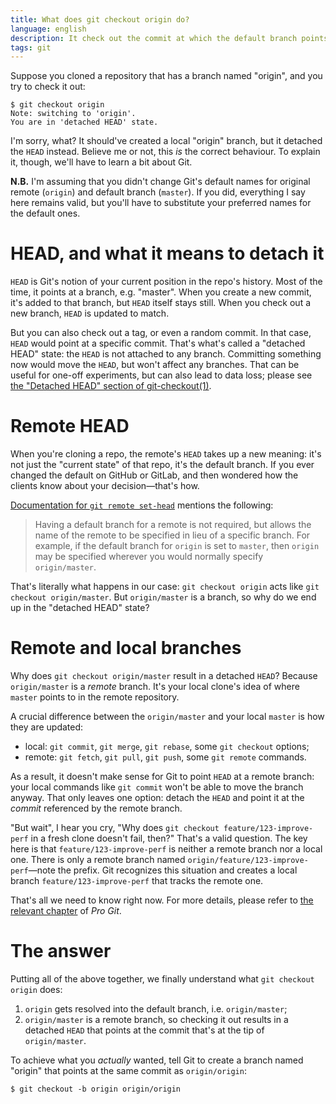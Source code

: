 ```yaml
---
title: What does git checkout origin do?
language: english
description: It check out the commit at which the default branch points.
tags: git
---
```


Suppose you cloned a repository that has a branch named "origin", and you try to
check it out:

```
$ git checkout origin
Note: switching to 'origin'.
You are in 'detached HEAD' state.
```

I'm sorry, what? It should've created a local "origin" branch, but it detached
the `HEAD` instead. Believe me or not, this *is* the correct behaviour. To
explain it, though, we'll have to learn a bit about Git.

**N.B.** I'm assuming that you didn't change Git's default names for original
remote (`origin`) and default branch (`master`). If you did, everything I say
here remains valid, but you'll have to substitute your preferred names for the
default ones.

# HEAD, and what it means to detach it

`HEAD` is Git's notion of your current position in the repo's history. Most of
the time, it points at a branch, e.g. "master". When you create a new commit,
it's added to that branch, but `HEAD` itself stays still. When you check out
a new branch, `HEAD` is updated to match.

But you can also check out a tag, or even a random commit. In that case, `HEAD`
would point at a specific commit. That's what's called a "detached HEAD" state:
the `HEAD` is not attached to any branch. Committing something now would move
the `HEAD`, but won't affect any branches. That can be useful for one-off
experiments, but can also lead to data loss; please see [the "Detached HEAD"
section of
git-checkout(1)](https://git-scm.com/docs/git-checkout#_detached_head).

# Remote HEAD

When you're cloning a repo, the remote's `HEAD` takes up a new meaning: it's not
just the "current state" of that repo, it's the default branch. If you ever
changed the default on GitHub or GitLab, and then wondered how the clients know
about your decision—that's how.

[Documentation for `git remote
set-head`](https://git-scm.com/docs/git-remote#Documentation/git-remote.txt-emset-headem)
mentions the following:

> Having a default branch for a remote is not required, but allows the name of
> the remote to be specified in lieu of a specific branch. For example, if the
> default branch for `origin` is set to `master`, then `origin` may be specified
> wherever you would normally specify `origin/master`.

That's literally what happens in our case: `git checkout origin` acts like `git
checkout origin/master`. But `origin/master` is a branch, so why do we end up in
the "detached HEAD" state?

# Remote and local branches

Why does `git checkout origin/master` result in a detached `HEAD`? Because
`origin/master` is a *remote* branch. It's your local clone's idea of where
`master` points to in the remote repository.

A crucial difference between the `origin/master` and your local `master` is how
they are updated:

* local: `git commit`, `git merge`, `git rebase`, some `git checkout` options;
* remote: `git fetch`, `git pull`, `git push`, some `git remote` commands.

As a result, it doesn't make sense for Git to point `HEAD` at a remote branch:
your local commands like `git commit` won't be able to move the branch anyway.
That only leaves one option: detach the `HEAD` and point it at the *commit*
referenced by the remote branch.

"But wait", I hear you cry, "Why does `git checkout feature/123-improve-perf` in
a fresh clone doesn't fail, then?" That's a valid question. The key here is that
`feature/123-improve-perf` is neither a remote branch nor a local one. There is
only a remote branch named `origin/feature/123-improve-perf`—note the prefix.
Git recognizes this situation and creates a local branch
`feature/123-improve-perf` that tracks the remote one.

That's all we need to know right now. For more details, please refer to [the
relevant chapter](https://git-scm.com/book/en/v2/Git-Branching-Remote-Branches)
of *Pro Git*.

# The answer

Putting all of the above together, we finally understand what `git checkout
origin` does:

1. `origin` gets resolved into the default branch, i.e. `origin/master`;
2. `origin/master` is a remote branch, so checking it out results in a detached
   `HEAD` that points at the commit that's at the tip of `origin/master`.

To achieve what you *actually* wanted, tell Git to create a branch named
"origin" that points at the same commit as `origin/origin`:

```
$ git checkout -b origin origin/origin
```
